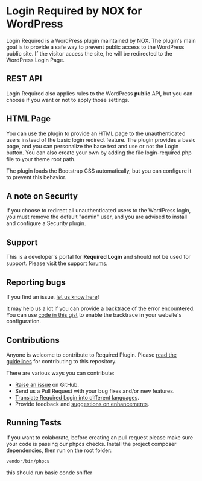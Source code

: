 # Login Required by NOX for WordPress

Login Required is a WordPress plugin maintained by NOX. The plugin's main goal is to provide a safe way to prevent public access to the WordPress public site. 
If the visitor access the site, he will be redirected to the WordPress Login Page.

## REST API

Login Required also applies rules to the WordPress **public** API, but you can choose if you want or not to apply those settings.

## HTML Page

You can use the plugin to provide an HTML page to the unauthenticated users instead of the basic login redirect feature. 
The plugin provides a basic page, and you can personalize the base text and use or not the Login button. You can also create your own 
by adding the file login-required.php file to your theme root path.

The plugin loads the Bootstrap CSS automatically, but you can configure it to prevent this behavior.

## A note on Security

If you choose to redirect all unauthenticated users to the WordPress login, you must remove the default "admin" user, and you are advised to install and configure a Security plugin.

## Support

This is a developer's portal for **Required Login** and should not be used for support. Please visit the
[support forums](https://wordpress.org/support/plugin/wp-nox-login-required).

## Reporting bugs

If you find an issue, [let us know here](https://github.com/nox-wp/wp-nox-login-required/issues/new)!

It may help us a lot if you can provide a backtrace of the error encountered. You can use [code in this gist](https://gist.github.com/jrfnl/5925642) to enable the backtrace in your website's configuration.

## Contributions

Anyone is welcome to contribute to Required Plugin. Please
[read the guidelines](.github/CONTRIBUTING.md) for contributing to this
repository.

There are various ways you can contribute:

* [Raise an issue](https://github.com/nox-wp/wp-nox-login-required/issues) on GitHub.
* Send us a Pull Request with your bug fixes and/or new features.
* [Translate Required Login into different languages](https://translate.wordpress.org/projects/wp-plugins/wp-nox-login-required/).
* Provide feedback and [suggestions on enhancements](https://github.com/nox-wp/wp-nox-login-required/issues?direction=desc&labels=Enhancement&page=1&sort=created&state=open).

## Running Tests

If you want to colaborate, before creating an pull request please make sure your code is passing our phpcs checks.
Install the project composer dependencies, then run on the root folder:

```vendor/bin/phpcs```

this should run basic conde sniffer
